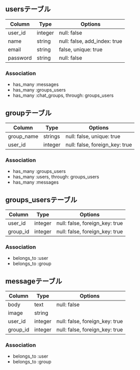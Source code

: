 ## usersテーブル

|Column|Type|Options|
|------|----|-------|
|user_id|integer|null: false|
|name|string|null: false, add_index: true|
|email|string|false, unique: true|
|password|string|null: false|
### Association
- has_many :messages
- has_many :groups_users
- has_many :chat_groups, through: groups_users

## groupテーブル
|Column|Type|Options|
|------|----|-------|
|group_name|strings|null: false, unique: true|
|user_id|integer|null: false, foreign_key: true|
### Association
- has_many :groups_users
- has_many :users, through: groups_users
- has_many :messages


## groups_usersテーブル
|Column|Type|Options|
|------|----|-------|
|user_id|integer|null: false, foreign_key: true|
|group_id|integer|null: false, foreign_key: true|
### Association
- belongs_to :user
- belongs_to :group

## messageテーブル
|Column|Type|Options|
|------|----|-------|
|body|text|null: false|
|image|string||
|user_id|integer|null: false, foreign_key: true|
|group_id|integer|null: false, foreign_key: true|
### Association
- belongs_to :user
- belongs_to :group
